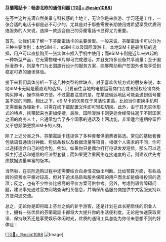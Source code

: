 **芬蘭電話卡：畅游北欧的通信利器 [[TG💪+ @esim1088](https://t.me/s/esim1088)]**

在芬兰这片充满自然美景与科技感的土地上，无论你是来旅游、学习还是工作，一张合适的电话卡都是必不可少的。尤其是对于那些需要长期使用或希望享受优质网络服务的人来说，选择一款适合自己的芬蘭電話卡显得尤为重要。

首先，让我们来了解一下芬蘭電話卡的主要类型。一般来说，芬蘭電話卡可以分为三种主要类别：本地SIM卡、eSIM卡以及国际漫游卡。本地SIM卡是最传统的选择，用户可以直接购买一张实体卡插入手机中使用；而eSIM卡则是近年来兴起的一种新型产品，它无需物理卡片即可完成激活，并且支持多设备共享流量；至于国际漫游卡，则是专门为出国旅行设计的服务方案，能够帮助用户在国外也能享受到稳定可靠的通讯体验。

接下来我们具体分析一下这几种类型的优缺点。对于喜欢传统方式的朋友来说，本地SIM卡无疑是最直观的选择。只要前往当地的电信运营商门店或者授权经销商处购买即可，操作简单方便。不过需要注意的是，在某些偏远地区可能会遇到信号覆盖不足的问题。相比之下，eSIM卡的优势在于灵活性更高，比如当你更换手机时无需重新办理新卡，只需在线下载配置文件即可轻松切换。此外，由于其无实体形式的特点，携带起来也更加便捷。最后，国际漫游卡则更适合经常往返于不同国家之间的商务人士，它通常包含了多个国家的通话及上网功能，非常适合短期停留但又不想频繁更换SIM卡的人群。

除了上述分类之外，芬蘭電話卡还提供了多种套餐供消费者挑选。常见的基础套餐包括语音通话分钟数、短信条数以及数据流量等项目。根据个人需求的不同，你可以选择适合自己的组合包。例如，如果你只是偶尔打打电话发发短信，那么可以选择主打通话和短信的经济型套餐；而如果更注重网络连接速度的话，则建议优先考虑数据流量丰富的版本。

当然啦，在实际选购过程中还需要结合自身情况做出判断。比如预算方面，有些品牌的资费水平相对较高，但对于追求品质和服务保障的用户而言却是值得投资的选项；反之，也有不少性价比极高的平价方案可供参考。另外，考虑到语言障碍问题，建议事先通过官方网站查询相关信息，并确保所选服务商提供中文客服支持以方便沟通交流。

总之，无论你是即将踏上芬兰之旅的新手游客，还是计划在此长期居住的职业人士，拥有一张优质的芬蘭電話卡都将大大提升你的生活便利度。无论是快速获取资讯、保持联系还是享受娱乐休闲时光，优质的通讯工具总能为你带来意想不到的好体验！

[[TG💪+ @esim1088](https://t.me/s/esim1088) ![Image](https://i.postimg.cc/4NQfJmqS/Snipaste-2025-05-13-00-14-12.png)]